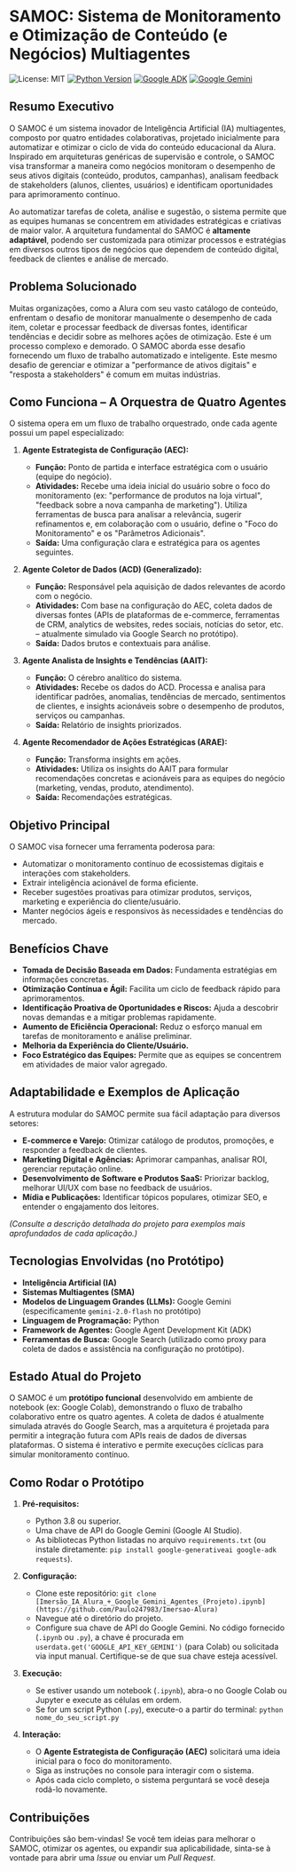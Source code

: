# SAMOC: Sistema de Monitoramento e Otimização de Conteúdo (e Negócios) Multiagentes

![License: MIT](https://img.shields.io/badge/License-MIT-yellow.svg)
[![Python Version](https://img.shields.io/badge/python-3.8+-blue.svg)](https://www.python.org/downloads/)
[![Google ADK](https://img.shields.io/badge/Framework-Google%20ADK-orange.svg)](https://github.com/google/agent-development-kit)
[![Google Gemini](https://img.shields.io/badge/LLM-Google%20Gemini-green.svg)](https://deepmind.google/technologies/gemini/)

## Resumo Executivo

O SAMOC é um sistema inovador de Inteligência Artificial (IA) multiagentes, composto por quatro entidades colaborativas, projetado inicialmente para automatizar e otimizar o ciclo de vida do conteúdo educacional da Alura. Inspirado em arquiteturas genéricas de supervisão e controle, o SAMOC visa transformar a maneira como negócios monitoram o desempenho de seus ativos digitais (conteúdo, produtos, campanhas), analisam feedback de stakeholders (alunos, clientes, usuários) e identificam oportunidades para aprimoramento contínuo.

Ao automatizar tarefas de coleta, análise e sugestão, o sistema permite que as equipes humanas se concentrem em atividades estratégicas e criativas de maior valor. A arquitetura fundamental do SAMOC é **altamente adaptável**, podendo ser customizada para otimizar processos e estratégias em diversos outros tipos de negócios que dependem de conteúdo digital, feedback de clientes e análise de mercado.

## Problema Solucionado

Muitas organizações, como a Alura com seu vasto catálogo de conteúdo, enfrentam o desafio de monitorar manualmente o desempenho de cada item, coletar e processar feedback de diversas fontes, identificar tendências e decidir sobre as melhores ações de otimização. Este é um processo complexo e demorado. O SAMOC aborda esse desafio fornecendo um fluxo de trabalho automatizado e inteligente. Este mesmo desafio de gerenciar e otimizar a "performance de ativos digitais" e "resposta a stakeholders" é comum em muitas indústrias.

## Como Funciona – A Orquestra de Quatro Agentes

O sistema opera em um fluxo de trabalho orquestrado, onde cada agente possui um papel especializado:

1.  **Agente Estrategista de Configuração (AEC):**
    *   **Função:** Ponto de partida e interface estratégica com o usuário (equipe do negócio).
    *   **Atividades:** Recebe uma ideia inicial do usuário sobre o foco do monitoramento (ex: "performance de produtos na loja virtual", "feedback sobre a nova campanha de marketing"). Utiliza ferramentas de busca para analisar a relevância, sugerir refinamentos e, em colaboração com o usuário, define o "Foco do Monitoramento" e os "Parâmetros Adicionais".
    *   **Saída:** Uma configuração clara e estratégica para os agentes seguintes.

2.  **Agente Coletor de Dados (ACD) (Generalizado):**
    *   **Função:** Responsável pela aquisição de dados relevantes de acordo com o negócio.
    *   **Atividades:** Com base na configuração do AEC, coleta dados de diversas fontes (APIs de plataformas de e-commerce, ferramentas de CRM, analytics de websites, redes sociais, notícias do setor, etc. – atualmente simulado via Google Search no protótipo).
    *   **Saída:** Dados brutos e contextuais para análise.

3.  **Agente Analista de Insights e Tendências (AAIT):**
    *   **Função:** O cérebro analítico do sistema.
    *   **Atividades:** Recebe os dados do ACD. Processa e analisa para identificar padrões, anomalias, tendências de mercado, sentimentos de clientes, e insights acionáveis sobre o desempenho de produtos, serviços ou campanhas.
    *   **Saída:** Relatório de insights priorizados.

4.  **Agente Recomendador de Ações Estratégicas (ARAE):**
    *   **Função:** Transforma insights em ações.
    *   **Atividades:** Utiliza os insights do AAIT para formular recomendações concretas e acionáveis para as equipes do negócio (marketing, vendas, produto, atendimento).
    *   **Saída:** Recomendações estratégicas.

## Objetivo Principal

O SAMOC visa fornecer uma ferramenta poderosa para:
*   Automatizar o monitoramento contínuo de ecossistemas digitais e interações com stakeholders.
*   Extrair inteligência acionável de forma eficiente.
*   Receber sugestões proativas para otimizar produtos, serviços, marketing e experiência do cliente/usuário.
*   Manter negócios ágeis e responsivos às necessidades e tendências do mercado.

## Benefícios Chave

*   **Tomada de Decisão Baseada em Dados:** Fundamenta estratégias em informações concretas.
*   **Otimização Contínua e Ágil:** Facilita um ciclo de feedback rápido para aprimoramentos.
*   **Identificação Proativa de Oportunidades e Riscos:** Ajuda a descobrir novas demandas e a mitigar problemas rapidamente.
*   **Aumento de Eficiência Operacional:** Reduz o esforço manual em tarefas de monitoramento e análise preliminar.
*   **Melhoria da Experiência do Cliente/Usuário.**
*   **Foco Estratégico das Equipes:** Permite que as equipes se concentrem em atividades de maior valor agregado.

## Adaptabilidade e Exemplos de Aplicação

A estrutura modular do SAMOC permite sua fácil adaptação para diversos setores:

*   **E-commerce e Varejo:** Otimizar catálogo de produtos, promoções, e responder a feedback de clientes.
*   **Marketing Digital e Agências:** Aprimorar campanhas, analisar ROI, gerenciar reputação online.
*   **Desenvolvimento de Software e Produtos SaaS:** Priorizar backlog, melhorar UI/UX com base no feedback de usuários.
*   **Mídia e Publicações:** Identificar tópicos populares, otimizar SEO, e entender o engajamento dos leitores.

*(Consulte a descrição detalhada do projeto para exemplos mais aprofundados de cada aplicação.)*

## Tecnologias Envolvidas (no Protótipo)

*   **Inteligência Artificial (IA)**
*   **Sistemas Multiagentes (SMA)**
*   **Modelos de Linguagem Grandes (LLMs):** Google Gemini (especificamente `gemini-2.0-flash` no protótipo)
*   **Linguagem de Programação:** Python
*   **Framework de Agentes:** Google Agent Development Kit (ADK)
*   **Ferramentas de Busca:** Google Search (utilizado como proxy para coleta de dados e assistência na configuração no protótipo).

## Estado Atual do Projeto

O SAMOC é um **protótipo funcional** desenvolvido em ambiente de notebook (ex: Google Colab), demonstrando o fluxo de trabalho colaborativo entre os quatro agentes. A coleta de dados é atualmente simulada através do Google Search, mas a arquitetura é projetada para permitir a integração futura com APIs reais de dados de diversas plataformas. O sistema é interativo e permite execuções cíclicas para simular monitoramento contínuo.

## Como Rodar o Protótipo

1.  **Pré-requisitos:**
    *   Python 3.8 ou superior.
    *   Uma chave de API do Google Gemini (Google AI Studio).
    *   As bibliotecas Python listadas no arquivo `requirements.txt` (ou instale diretamente: `pip install google-generativeai google-adk requests`).

2.  **Configuração:**
    *   Clone este repositório: `git clone [Imersão_IA_Alura_+_Google_Gemini_Agentes_(Projeto).ipynb](https://github.com/Paulo247983/Imersao-Alura)`
    *   Navegue até o diretório do projeto.
    *   Configure sua chave de API do Google Gemini. No código fornecido (`.ipynb` ou `.py`), a chave é procurada em `userdata.get('GOOGLE_API_KEY_GEMINI')` (para Colab) ou solicitada via input manual. Certifique-se de que sua chave esteja acessível.

3.  **Execução:**
    *   Se estiver usando um notebook (`.ipynb`), abra-o no Google Colab ou Jupyter e execute as células em ordem.
    *   Se for um script Python (`.py`), execute-o a partir do terminal: `python nome_do_seu_script.py`

4.  **Interação:**
    *   O **Agente Estrategista de Configuração (AEC)** solicitará uma ideia inicial para o foco do monitoramento.
    *   Siga as instruções no console para interagir com o sistema.
    *   Após cada ciclo completo, o sistema perguntará se você deseja rodá-lo novamente.

## Contribuições

Contribuições são bem-vindas! Se você tem ideias para melhorar o SAMOC, otimizar os agentes, ou expandir sua aplicabilidade, sinta-se à vontade para abrir uma *Issue* ou enviar um *Pull Request*.

